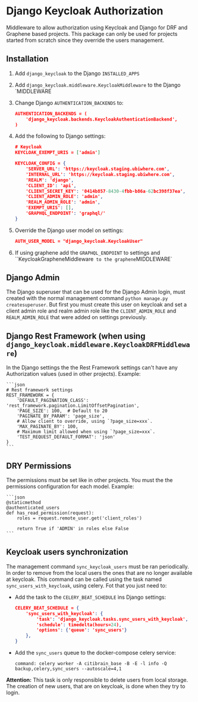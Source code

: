# Django Keycloak Authorization

Middleware to allow authorization using Keycloak and Django for DRF and Graphene based projects. 
This package can only be used for projects started from scratch since they override the users management.

## Installation

1. Add `django_keycloak` to the Django `INSTALLED_APPS`
3. Add `django_keycloak.middleware.KeycloakMiddleware` to the Django `MIDDLEWARE
4. Change Django `AUTHENTICATION_BACKENDS` to:

    ```json
    AUTHENTICATION_BACKENDS = (
        'django_keycloak.backends.KeycloakAuthenticationBackend',
    )
    ```
5. Add the following to Django settings:

    ```json
    # Keycloak
    KEYCLOAK_EXEMPT_URIS = ['admin']
   
    KEYCLOAK_CONFIG = {
        'SERVER_URL': 'https://keycloak.staging.ubiwhere.com',
        'INTERNAL_URL': 'https://keycloak.staging.ubiwhere.com',
        'REALM': 'django',
        'CLIENT_ID': 'api',
        'CLIENT_SECRET_KEY': '0414b857-8430-4fbb-b86a-62bc398f37ea',
        'CLIENT_ADMIN_ROLE': 'admin',
        'REALM_ADMIN_ROLE': 'admin',
        'EXEMPT_URIS': [],
        'GRAPHQL_ENDPOINT': 'graphql/'
    }
    ```
6. Override the Django user model on settings:
 
     ```json
    AUTH_USER_MODEL = "django_keycloak.KeycloakUser"
    ```

7. If using graphene add the `GRAPHQL_ENDPOINT` to settings and ``KeycloakGrapheneMiddleware` to the graphene`MIDDLEWARE`
    
## Django Admin

The Django superuser that can be used for the Django Admin login, must
created with the normal management command `python manage.py
createsuperuser`. But first you must create this user on keycloak and set a
client admin role and realm admin role like the `CLIENT_ADMIN_ROLE` and
`REALM_ADMIN_ROLE` that were added on settings previously.

## Django Rest Framework (when using `django_keycloak.middleware.KeycloakDRFMiddleware`)

In the Django settings the the Rest Framework settings can't have any
Authorization values (used in other projects). Example:

    ```json
    # Rest framework settings
    REST_FRAMEWORK = {
        'DEFAULT_PAGINATION_CLASS': 'rest_framework.pagination.LimitOffsetPagination',
        'PAGE_SIZE': 100,  # Default to 20
        'PAGINATE_BY_PARAM': 'page_size',
        # Allow client to override, using `?page_size=xxx`.
        'MAX_PAGINATE_BY': 100,
        # Maximum limit allowed when using `?page_size=xxx`.
        'TEST_REQUEST_DEFAULT_FORMAT': 'json'
    }
    ```
    
## DRY Permissions
The permissions must be set like in other projects. You must the the
permissions configuration for each model. Example:

    ```json
    @staticmethod
    @authenticated_users
    def has_read_permission(request):
        roles = request.remote_user.get('client_roles')

        return True if 'ADMIN' in roles else False
    ```

## Keycloak users synchronization

The management command `sync_keycloak_users` must be ran periodically. In
order to remove from the local users the ones that are no longer available at
keycloak. This command can be called using the task named `sync_users_with_keycloak`,
using celery. Fot that you just need to:
 
* Add the task to the `CELERY_BEAT_SCHEDULE` ìns Django settings:

  ```json
  CELERY_BEAT_SCHEDULE = {
      'sync_users_with_keycloak': {
          'task': 'django_keycloak.tasks.sync_users_with_keycloak',
          'schedule': timedelta(hours=24),
          'options': {'queue': 'sync_users'}
      },
  }
  ```

* Add the `sync_users` queue to the docker-compose celery service:

  `command: celery worker -A citibrain_base -B -E -l info -Q backup,celery,sync_users --autoscale=4,1`

**Attention:** This task is only responsible to delete users from local
storage. The creation of new users, that are on keycloak, is done when they
try to login.
